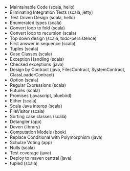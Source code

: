 - Maintainable Code                     (scala, hello)
- Eliminating Integration Tests         (scala, jetty)
- Test Driven Design                    (scala, hello)
- Enumerated types                      (scala)
- Convert loop to fold                  (scala)
- Convert loop to recursion             (scala)
- Top down design                       (scala, todo-persistence)
- First answer in sequence              (scala)
- Tuples                                (scala)
- Case Classes                          (scala)
- Exception Handling                    (scala)
- Checked exceptions                    (java)
- Design by Contract                    (java, FilesContract, SystemContract, ClassLoaderContract)
- Option                                (scala)
- Regular Expressions                   (scala)
- Futures                               (scala)
- Promises                              (javascript, bluebird)
- Either                                (scala)
- Scala Java interop                    (scala)
- FileVisitor                           (scala)
- Sorting case classes                  (scala)
- Detangler                             (app)
- Devon                                 (library)
- Computation Models                    (book)
- Replace Conditional with Polymorphism (java)
- Schulze Voting                        (app)
- Nulls                                 (scala)
- Test coverage                         (java)
- Deploy to maven central               (java)
- tupled                                (scala)
